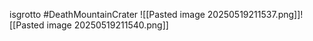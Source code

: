 isgrotto #DeathMountainCrater
![[Pasted image 20250519211537.png]]![[Pasted image 20250519211540.png]]